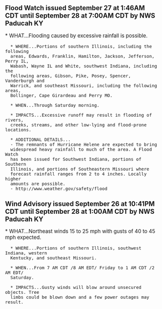 <p>
   <h2>Flood Watch issued September 27 at 1:46AM CDT until September 28 at 7:00AM CDT by NWS Paducah KY</h2>
   <div style="font-size:120%">* WHAT...Flooding caused by excessive rainfall is possible.
      
      * WHERE...Portions of southern Illinois, including the following
      areas, Edwards, Franklin, Hamilton, Jackson, Jefferson, Perry IL,
      Wabash, Wayne IL and White, southwest Indiana, including the
      following areas, Gibson, Pike, Posey, Spencer, Vanderburgh and
      Warrick, and southeast Missouri, including the following areas,
      Bollinger, Cape Girardeau and Perry MO.
      
      * WHEN...Through Saturday morning.
      
      * IMPACTS...Excessive runoff may result in flooding of rivers,
      creeks, streams, and other low-lying and flood-prone locations.
      
      * ADDITIONAL DETAILS...
      - The remnants of Hurricane Helene are expected to bring
      widespread heavy rainfall to much of the area. A Flood Watch
      has been issued for Southwest Indiana, portions of Southern
      Illinois, and portions of Southeastern Missouri where
      forecast rainfall ranges from 2 to 4 inches. Locally higher
      amounts are possible.
      - http://www.weather.gov/safety/flood
   </div>
</p>
<p>
   <h2>Wind Advisory issued September 26 at 10:41PM CDT until September 28 at 1:00AM CDT by NWS Paducah KY</h2>
   <div style="font-size:120%">* WHAT...Northeast winds 15 to 25 mph with gusts of 40 to 45 mph
      expected.
      
      * WHERE...Portions of southern Illinois, southwest Indiana, western
      Kentucky, and southeast Missouri.
      
      * WHEN...From 7 AM CDT /8 AM EDT/ Friday to 1 AM CDT /2 AM EDT/
      Saturday.
      
      * IMPACTS...Gusty winds will blow around unsecured objects. Tree
      limbs could be blown down and a few power outages may result.
   </div>
</p>